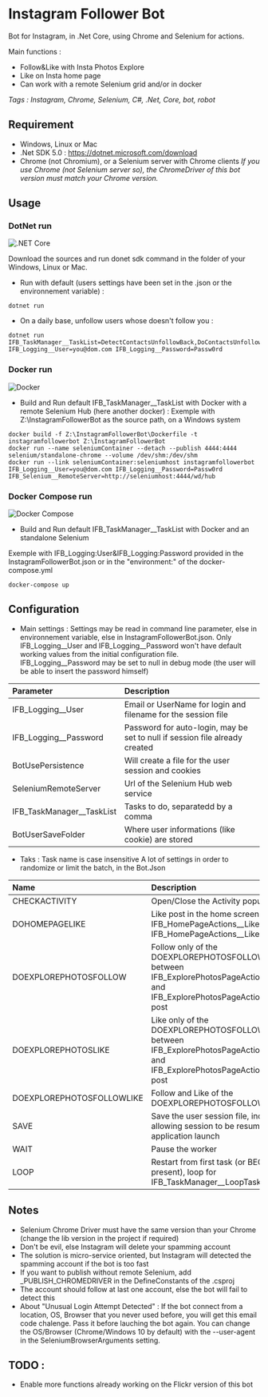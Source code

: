 # Instagram Follower Bot

Bot for Instagram, in .Net Core, using Chrome and Selenium for actions.

Main functions :
- Follow&Like with Insta Photos Explore
- Like on Insta home page
- Can work with a remote Selenium grid and/or in docker

*Tags	: Instagram, Chrome, Selenium, C#, .Net, Core, bot, robot*

## Requirement

- Windows, Linux or Mac
- .Net SDK 5.0 : https://dotnet.microsoft.com/download
- Chrome (not Chromium), or a Selenium server with Chrome clients
*If you use Chrome (not Selenium server so), the ChromeDriver of this bot version must match your Chrome version.*

## Usage

### DotNet run
![.NET Core](https://github.com/smf33/InstagramFollowerBot/workflows/.NET/badge.svg)

Download the sources and run donet sdk command in the folder of your Windows, Linux or Mac.

- Run with default (users settings have been set in the .json or the environnement variable) :
```
dotnet run
```

- On a daily base, unfollow users whose doesn't follow you :
```
dotnet run IFB_TaskManager__TaskList=DetectContactsUnfollowBack,DoContactsUnfollow IFB_Logging__User=you@dom.com IFB_Logging__Password=Passw0rd
```

### Docker run
![Docker](https://github.com/smf33/InstagramFollowerBot/workflows/Docker/badge.svg)

- Build and Run default IFB_TaskManager__TaskList with Docker with a remote Selenium Hub (here another docker) :
Exemple with Z:\InstagramFollowerBot as the source path, on a Windows system
```
docker build -f Z:\InstagramFollowerBot\Dockerfile -t instagramfollowerbot Z:\InstagramFollowerBot
docker run --name seleniumContainer --detach --publish 4444:4444 selenium/standalone-chrome --volume /dev/shm:/dev/shm 
docker run --link seleniumContainer:seleniumhost instagramfollowerbot IFB_Logging__User=you@dom.com IFB_Logging__Password=Passw0rd IFB_Selenium__RemoteServer=http://seleniumhost:4444/wd/hub
```

### Docker Compose run
![Docker Compose](https://github.com/smf33/InstagramFollowerBot/workflows/Docker%20Compose/badge.svg)

- Build and Run default IFB_TaskManager__TaskList with Docker and an standalone Selenium

Exemple with IFB_Logging:User&IFB_Logging:Password provided in the InstagramFollowerBot.json or in the "environment:" of the docker-compose.yml
```
docker-compose up
```

## Configuration
- Main settings :
Settings may be read in command line parameter, else in environnement variable, else in InstagramFollowerBot.json.
Only IFB_Logging__User and IFB_Logging__Password won't have default working values from the initial configuration file.
IFB_Logging__Password may be set to null in debug mode (the user will be able to insert the password himself)

| Parameter | Description |
| :-------- | :---------- |
| IFB_Logging__User | Email or UserName for login and filename for the session file |
| IFB_Logging__Password | Password for auto-login, may be set to null if session file already created |
| BotUsePersistence | Will create a file for the user session and cookies |
| SeleniumRemoteServer | Url of the Selenium Hub web service |
| IFB_TaskManager__TaskList | Tasks to do, separatedd by a comma |
| BotUserSaveFolder | Where user informations (like cookie) are stored |

- Taks :
Task name is case insensitive
A lot of settings in order to randomize or limit the batch, in the Bot.Json

| Name | Description |
| :--- | :---------- |
| CHECKACTIVITY | Open/Close the Activity popup |
| DOHOMEPAGELIKE | Like post in the home screen, like between IFB_HomePageActions__LikeMin and IFB_HomePageActions__LikeMax post |
| DOEXPLOREPHOTOSFOLLOW | Follow only of the DOEXPLOREPHOTOSFOLLOWLIKE, follow between IFB_ExplorePhotosPageActions__FollowMin and IFB_ExplorePhotosPageActions__FollowMax post |
| DOEXPLOREPHOTOSLIKE | Like only of the DOEXPLOREPHOTOSFOLLOWLIKE, like between IFB_ExplorePhotosPageActions__LikeMin and IFB_ExplorePhotosPageActions__LikeMax post |
| DOEXPLOREPHOTOSFOLLOWLIKE | Follow and Like of the DOEXPLOREPHOTOSFOLLOWLIKE |
| SAVE | Save the user session file, including cookie, allowing session to be resumed next application launch |
| WAIT | Pause the worker |
| LOOP | Restart from first task (or BEGINLOOP if present), loop for IFB_TaskManager__LoopTaskLimit times |

## Notes
- Selenium Chrome Driver must have the same version than your Chrome (change the lib version in the project if required)
- Don't be evil, else Instagram will delete your spamming account
- The solution is micro-service oriented, but Instagram will detected the spamming account if the bot is too fast
- If you want to publish without remote Selenium, add _PUBLISH_CHROMEDRIVER in the DefineConstants of the .csproj
- The account should follow at last one account, else the bot will fail to detect this
- About "Unusual Login Attempt Detected" : If the bot connect from a location, OS, Browser that you never used before, you will get this email code chalenge. Pass it before lauching the bot again. You can change the OS/Browser (Chrome/Windows 10 by default) with the --user-agent in the SeleniumBrowserArguments setting.
## TODO :
- Enable more functions already working on the Flickr version of this bot